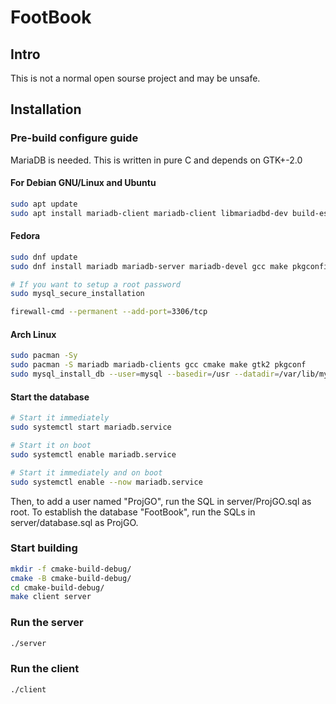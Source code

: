# FootBook

## Intro

This is not a normal open sourse project and may be unsafe.

## Installation

### Pre-build configure guide

MariaDB is needed. This is written in pure C and depends on GTK+-2.0
#### For Debian GNU/Linux and Ubuntu

```bash
sudo apt update
sudo apt install mariadb-client mariadb-client libmariadbd-dev build-essencial cmake libgtk2.0-dev
```

#### Fedora

```bash
sudo dnf update
sudo dnf install mariadb mariadb-server mariadb-devel gcc make pkgconfig cmake gtk2-devel

# If you want to setup a root password
sudo mysql_secure_installation 

firewall-cmd --permanent --add-port=3306/tcp
```

#### Arch Linux

```bash
sudo pacman -Sy
sudo pacman -S mariadb mariadb-clients gcc cmake make gtk2 pkgconf
sudo mysql_install_db --user=mysql --basedir=/usr --datadir=/var/lib/mysql
```

#### Start the database

```bash
# Start it immediately
sudo systemctl start mariadb.service

# Start it on boot
sudo systemctl enable mariadb.service

# Start it immediately and on boot
sudo systemctl enable --now mariadb.service
```

Then, to add a user named "ProjGO", run the SQL in server/ProjGO.sql as root.
To establish the database "FootBook", run the SQLs in server/database.sql as ProjGO.

### Start building

```bash
mkdir -f cmake-build-debug/
cmake -B cmake-build-debug/
cd cmake-build-debug/
make client server
```

### Run the server

```bash
./server
```

### Run the client

```bash
./client
```
